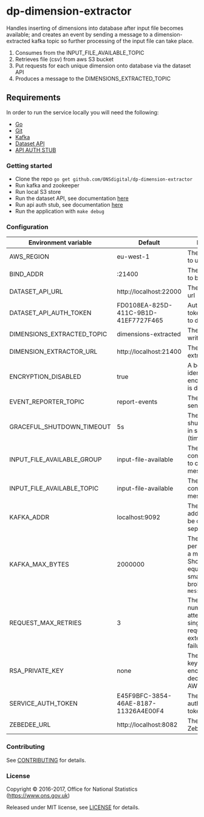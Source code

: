 dp-dimension-extractor
================

Handles inserting of dimensions into database after input file becomes available;
and creates an event by sending a message to a dimension-extracted kafka topic so further processing of the input file can take place.

1. Consumes from the INPUT_FILE_AVAILABLE_TOPIC
2. Retrieves file (csv) from aws S3 bucket
3. Put requests for each unique dimension onto database via the dataset API
4. Produces a message to the DIMENSIONS_EXTRACTED_TOPIC

Requirements
-----------------
In order to run the service locally you will need the following:
- [Go](https://golang.org/doc/install)
- [Git](https://git-scm.com/downloads)
- [Kafka](https://kafka.apache.org/)
- [Dataset API](https://github.com/ONSdigital/dp-dataset-api)
- [API AUTH STUB](https://github.com/ONSdigital/dp-auth-api-stub)

### Getting started

* Clone the repo `go get github.com/ONSdigital/dp-dimension-extractor`
* Run kafka and zookeeper
* Run local S3 store
* Run the dataset API, see documentation [here](https://github.com/ONSdigital/dp-dataset-api)
* Run api auth stub, see documentation [here](https://github.com/ONSdigital/dp-auth-api-stub)
* Run the application with `make debug`

### Configuration

| Environment variable         | Default                              | Description
| ---------------------------- | ------------------------------------ | ----------------------------------------------------
| AWS_REGION                   | eu-west-1                            | The AWS region to use
| BIND_ADDR                    | :21400                               | The host and port to bind to
| DATASET_API_URL              | http://localhost:22000               | The dataset API url
| DATASET_API_AUTH_TOKEN       | FD0108EA-825D-411C-9B1D-41EF7727F465 | Authentication token for access to dataset API
| DIMENSIONS_EXTRACTED_TOPIC   | dimensions-extracted                 | The kafka topic to write messages to
| DIMENSION_EXTRACTOR_URL      | http://localhost:21400               | The dimension extractor url
| ENCRYPTION_DISABLED          | true                                 | A boolean flag to identify if encryption of files is disabled or not
| EVENT_REPORTER_TOPIC         | report-events                        | The kafka topic to send errors to
| GRACEFUL_SHUTDOWN_TIMEOUT    | 5s                                   | The graceful shutdown timeout in seconds (time.duration)
| INPUT_FILE_AVAILABLE_GROUP   | input-file-available                 | The kafka consumer group to consume messages from
| INPUT_FILE_AVAILABLE_TOPIC   | input-file-available                 | The kafka topic to consume messages from
| KAFKA_ADDR                   | localhost:9092                       | The kafka broker addresses (can be comma separated)
| KAFKA_MAX_BYTES              | 2000000                              | The maximum permitted size of a message. Should be set equal to or smaller than the broker's `message.max.bytes`
| REQUEST_MAX_RETRIES          | 3                                    | The maximum number of attempts for a single http request due to external service failure"
| RSA_PRIVATE_KEY              | none                                 | The RSA private key to use to encrypt or decrypt files from AWS
| SERVICE_AUTH_TOKEN           | E45F9BFC-3854-46AE-8187-11326A4E00F4 | The service authorization token
| ZEBEDEE_URL                  | http://localhost:8082                | The host name for Zebedee


### Contributing

See [CONTRIBUTING](CONTRIBUTING.md) for details.

### License

Copyright © 2016-2017, Office for National Statistics (https://www.ons.gov.uk)

Released under MIT license, see [LICENSE](LICENSE.md) for details.
